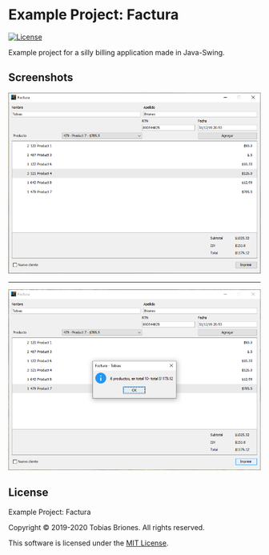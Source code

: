 # Example Project: Factura

[![License](https://img.shields.io/github/license/tobiasbriones/example.programming.java.factura)](https://github.com/TobiasBriones/example.programming.java.factura/blob/master/LICENSE)

Example project for a silly billing application made in Java-Swing.

## Screenshots

[![Screenshot 1](https://raw.githubusercontent.com/TobiasBriones/images/master/example-projects/example.programming.java.factura/screenshot-1.png)](https://github.com/TobiasBriones/images/tree/master/example-projects)

---

[![Screenshot 2](https://raw.githubusercontent.com/TobiasBriones/images/master/example-projects/example.programming.java.factura/screenshot-2.png)](https://github.com/TobiasBriones/images/tree/master/example-projects)

## License

Example Project: Factura

Copyright © 2019-2020 Tobias Briones. All rights reserved.

This software is licensed under
the [MIT License](https://github.com/TobiasBriones/example.programming.java.factura/blob/master/LICENSE).
